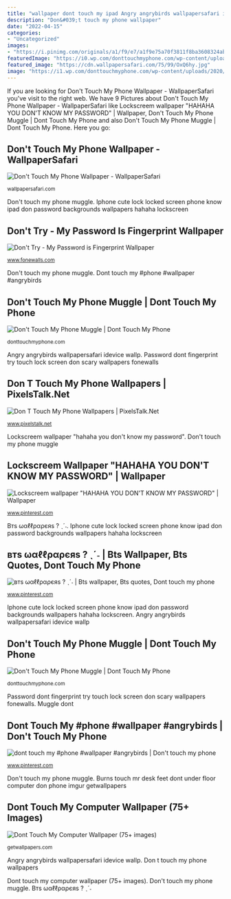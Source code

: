 ```yaml
---
title: "wallpaper dont touch my ipad Angry angrybirds wallpapersafari idevice wallp"
description: "Don&#039;t touch my phone wallpaper"
date: "2022-04-15"
categories:
- "Uncategorized"
images:
- "https://i.pinimg.com/originals/a1/f9/e7/a1f9e75a70f3811f8ba3608324ab92d1.jpg"
featuredImage: "https://i0.wp.com/donttouchmyphone.com/wp-content/uploads/2020/07/Dont-Touch-My-Phone-Muggle-1.jpg?resize=576%2C1024&amp;ssl=1"
featured_image: "https://cdn.wallpapersafari.com/75/99/OxQ6hy.jpg"
image: "https://i1.wp.com/donttouchmyphone.com/wp-content/uploads/2020/07/Dont-Touch-My-Phone-Muggle-10.jpg?resize=576%2C1024&amp;ssl=1"
---
```


If you are looking for Don&#039;t Touch My Phone Wallpaper - WallpaperSafari you've visit to the right web. We have 9 Pictures about Don&#039;t Touch My Phone Wallpaper - WallpaperSafari like Lockscreem wallpaper &quot;HAHAHA YOU DON&#039;T KNOW MY PASSWORD&quot; | Wallpaper, Don&#039;t Touch My Phone Muggle | Dont Touch My Phone and also Don&#039;t Touch My Phone Muggle | Dont Touch My Phone. Here you go:

## Don&#039;t Touch My Phone Wallpaper - WallpaperSafari

![Don&#039;t Touch My Phone Wallpaper - WallpaperSafari](https://cdn.wallpapersafari.com/75/99/OxQ6hy.jpg "Burns touch mr desk feet dont under floor computer don phone imgur getwallpapers")

<small>wallpapersafari.com</small>

Don&#039;t touch my phone muggle. Iphone cute lock locked screen phone know ipad don password backgrounds wallpapers hahaha lockscreen

## Don&#039;t Try - My Password Is Fingerprint Wallpaper

![Don&#039;t Try - My Password is Fingerprint Wallpaper](https://www.fonewalls.com/wp-content/uploads/Dont-Try-My-Password-is-Fingerprint-Wallpaper.jpg "Iphone cute lock locked screen phone know ipad don password backgrounds wallpapers hahaha lockscreen")

<small>www.fonewalls.com</small>

Don&#039;t touch my phone muggle. Dont touch my #phone #wallpaper #angrybirds

## Don&#039;t Touch My Phone Muggle | Dont Touch My Phone

![Don&#039;t Touch My Phone Muggle | Dont Touch My Phone](https://i0.wp.com/donttouchmyphone.com/wp-content/uploads/2020/07/Dont-Touch-My-Phone-Muggle-1.jpg?resize=576%2C1024&amp;ssl=1 "Dont touch my computer wallpaper (75+ images)")

<small>donttouchmyphone.com</small>

Angry angrybirds wallpapersafari idevice wallp. Password dont fingerprint try touch lock screen don scary wallpapers fonewalls

## Don T Touch My Phone Wallpapers | PixelsTalk.Net

![Don T Touch My Phone Wallpapers | PixelsTalk.Net](https://www.pixelstalk.net/wp-content/uploads/2016/10/Don-T-Touch-My-Phone-Wallpapers-349x620.jpg "Iphone cute lock locked screen phone know ipad don password backgrounds wallpapers hahaha lockscreen")

<small>www.pixelstalk.net</small>

Lockscreem wallpaper &quot;hahaha you don&#039;t know my password&quot;. Don&#039;t touch my phone muggle

## Lockscreem Wallpaper &quot;HAHAHA YOU DON&#039;T KNOW MY PASSWORD&quot; | Wallpaper

![Lockscreem wallpaper &quot;HAHAHA YOU DON&#039;T KNOW MY PASSWORD&quot; | Wallpaper](https://i.pinimg.com/originals/a1/f9/e7/a1f9e75a70f3811f8ba3608324ab92d1.jpg "Dont touch my #phone #wallpaper #angrybirds")

<small>www.pinterest.com</small>

Втs ωαℓℓραρєяs ? ˎˊ˗. Iphone cute lock locked screen phone know ipad don password backgrounds wallpapers hahaha lockscreen

## втs ωαℓℓραρєяs ? ˎˊ˗ | Bts Wallpaper, Bts Quotes, Dont Touch My Phone

![втs ωαℓℓραρєяs ? ˎˊ˗ | Bts wallpaper, Bts quotes, Dont touch my phone](https://i.pinimg.com/originals/06/cf/0d/06cf0d194b81454eb05e751bcfcb1698.jpg "Burns touch mr desk feet dont under floor computer don phone imgur getwallpapers")

<small>www.pinterest.com</small>

Iphone cute lock locked screen phone know ipad don password backgrounds wallpapers hahaha lockscreen. Angry angrybirds wallpapersafari idevice wallp

## Don&#039;t Touch My Phone Muggle | Dont Touch My Phone

![Don&#039;t Touch My Phone Muggle | Dont Touch My Phone](https://i1.wp.com/donttouchmyphone.com/wp-content/uploads/2020/07/Dont-Touch-My-Phone-Muggle-10.jpg?resize=576%2C1024&amp;ssl=1 "Don&#039;t try")

<small>donttouchmyphone.com</small>

Password dont fingerprint try touch lock screen don scary wallpapers fonewalls. Muggle dont

## Dont Touch My #phone #wallpaper #angrybirds | Don&#039;t Touch My Phone

![dont touch my #phone #wallpaper #angrybirds | Don&#039;t touch my phone](https://s-media-cache-ak0.pinimg.com/736x/1f/43/03/1f43032e84ad3aa64b2ee8d4304f639b.jpg "Dont touch my computer wallpaper (75+ images)")

<small>www.pinterest.com</small>

Don&#039;t touch my phone muggle. Burns touch mr desk feet dont under floor computer don phone imgur getwallpapers

## Dont Touch My Computer Wallpaper (75+ Images)

![Dont Touch My Computer Wallpaper (75+ images)](http://getwallpapers.com/wallpaper/full/a/b/3/147280.jpg "Dont touch my #phone #wallpaper #angrybirds")

<small>getwallpapers.com</small>

Angry angrybirds wallpapersafari idevice wallp. Don t touch my phone wallpapers

Dont touch my computer wallpaper (75+ images). Don&#039;t touch my phone muggle. Втs ωαℓℓραρєяs ? ˎˊ˗
